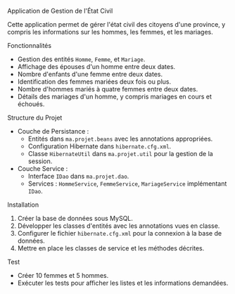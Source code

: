 

 Application de Gestion de l'État Civil

Cette application permet de gérer l'état civil des citoyens d'une province, y compris les informations sur les hommes, les femmes, et les mariages.

Fonctionnalités
- Gestion des entités `Homme`, `Femme`, et `Mariage`.
- Affichage des épouses d'un homme entre deux dates.
- Nombre d'enfants d'une femme entre deux dates.
- Identification des femmes mariées deux fois ou plus.
- Nombre d'hommes mariés à quatre femmes entre deux dates.
- Détails des mariages d'un homme, y compris mariages en cours et échoués.

 Structure du Projet
- Couche de Persistance :
  - Entités dans `ma.projet.beans` avec les annotations appropriées.
  - Configuration Hibernate dans `hibernate.cfg.xml`.
  - Classe `HibernateUtil` dans `ma.projet.util` pour la gestion de la session.
- Couche Service :
  - Interface `IDao` dans `ma.projet.dao`.
  - Services : `HommeService`, `FemmeService`, `MariageService` implémentant `IDao`.

 Installation
1. Créer la base de données sous MySQL.
2. Développer les classes d'entités avec les annotations vues en classe.
3. Configurer le fichier `hibernate.cfg.xml` pour la connexion à la base de données.
4. Mettre en place les classes de service et les méthodes décrites.

 Test
- Créer 10 femmes et 5 hommes.
- Exécuter les tests pour afficher les listes et les informations demandées.
